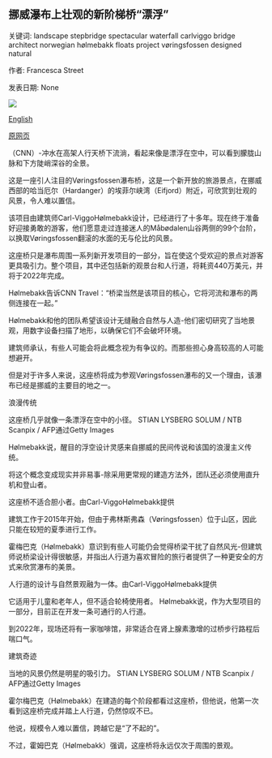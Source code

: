 ## 挪威瀑布上壮观的新阶梯桥“漂浮”

关键词: landscape stepbridge spectacular waterfall carlviggo bridge architect norwegian hølmebakk floats project vøringsfossen designed natural

作者: Francesca Street

发表日期: None

![](https://cdn.cnn.com/cnnnext/dam/assets/200821123458-norway-step-bridge-1-super-tease.jpg)

[English](Spectacular%20new%20step-bridge%20%27floats%27%20over%20Norwegian%20waterfall.md)

[原网页](https://edition.cnn.com/travel/article/norway-waterfall-bridge/index.html)

（CNN）-冲水在高架人行天桥下流淌，看起来像是漂浮在空中，可以看到朦胧山脉和下方陡峭深谷的全景。

这是一座引人注目的Vøringsfossen瀑布桥，这是一个新开放的旅游景点，在挪威西部的哈当厄尔（Hardanger）的埃菲尔峡湾（Eifjord）附近，可欣赏到壮观的风景，令人难以置信。

该项目由建筑师Carl-ViggoHølmebakk设计，已经进行了十多年。现在终于准备好迎接勇敢的游客，他们愿意走过连接迷人的Måbødalen山谷两侧的99个台阶，以换取Vøringsfossen翻滚的水面的无与伦比的风景。

这座桥只是瀑布周围一系列新开发项目的一部分，旨在使这个受欢迎的景点对游客更具吸引力。整个项目，其中还包括新的观景台和人行道，将耗资440万美元，并将于2022年完成。

Hølmebakk告诉CNN Travel：“桥梁当然是该项目的核心，它将河流和瀑布的两侧连接在一起。”

Hølmebakk和他的团队希望该设计无缝融合自然与人造-他们密切研究了当地景观，用数字设备扫描了地形，以确保它们不会破坏环境。

建筑师承认，有些人可能会将此概念视为有争议的。而那些担心身高较高的人可能想避开。

但是对于许多人来说，这座桥将成为参观Vøringsfossen瀑布的又一个理由，该瀑布已经是挪威的主要目的地之一。

浪漫传统

这座桥几乎就像一条漂浮在空中的小径。 STIAN LYSBERG SOLUM / NTB Scanpix / AFP通过Getty Images

Hølmebakk说，醒目的浮空设计灵感来自挪威的民间传说和该国的浪漫主义传统。

将这个概念变成现实并非易事-除采用更常规的建造方法外，团队还必须使用直升机和登山者。

这座桥不适合胆小者。由Carl-ViggoHølmebakk提供

建筑工作于2015年开始，但由于弗林斯弗森（Vøringsfossen）位于山区，因此只能在较短的夏季进行工作。

霍梅巴克（Hølmebakk）意识到有些人可能仍会觉得桥梁干扰了自然风光-但建筑师说桥梁设计得很敏感，并指出人行道为喜欢冒险的旅行者提供了一种更安全的方式来欣赏瀑布的美景。

人行道的设计与自然景观融为一体。由Carl-ViggoHølmebakk提供

它适用于儿童和老年人，但不适合轮椅使用者。 Hølmebakk说，作为大型项目的一部分，目前正在开发一条可通行的人行道。

到2022年，现场还将有一家咖啡馆，非常适合在肾上腺素激增的过桥步行路程后喘口气。

建筑奇迹

当地的风景仍然是明星的吸引力。 STIAN LYSBERG SOLUM / NTB Scanpix / AFP通过Getty Images

霍尔梅巴克（Hølmebakk）在建造的每个阶段都看过这座桥，但他说，他第一次看到这座桥完成并踏上人行道，仍然惊叹不已。

他说，规模令人难以置信，跨越它是“了不起的”。

不过，霍姆巴克（Hølmebakk）强调，这座桥将永远仅次于周围的景观。